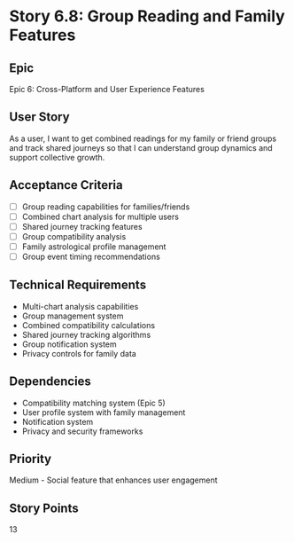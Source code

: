 # Story 6.8: Group Reading and Family Features

## Epic
Epic 6: Cross-Platform and User Experience Features

## User Story
As a user, I want to get combined readings for my family or friend groups and track shared journeys so that I can understand group dynamics and support collective growth.

## Acceptance Criteria
- [ ] Group reading capabilities for families/friends
- [ ] Combined chart analysis for multiple users
- [ ] Shared journey tracking features
- [ ] Group compatibility analysis
- [ ] Family astrological profile management
- [ ] Group event timing recommendations

## Technical Requirements
- Multi-chart analysis capabilities
- Group management system
- Combined compatibility calculations
- Shared journey tracking algorithms
- Group notification system
- Privacy controls for family data

## Dependencies
- Compatibility matching system (Epic 5)
- User profile system with family management
- Notification system
- Privacy and security frameworks

## Priority
Medium - Social feature that enhances user engagement

## Story Points
13